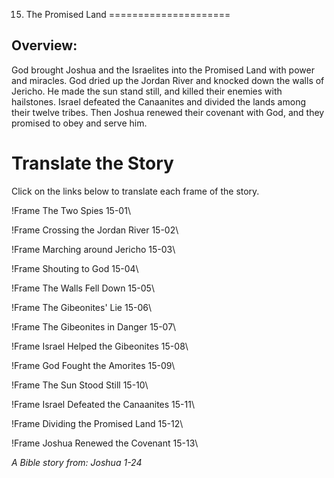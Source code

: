 15. The Promised Land
=====================

Overview:
---------

God brought Joshua and the Israelites into the Promised Land with power
and miracles. God dried up the Jordan River and knocked down the walls
of Jericho. He made the sun stand still, and killed their enemies with
hailstones. Israel defeated the Canaanites and divided the lands among
their twelve tribes. Then Joshua renewed their covenant with God, and
they promised to obey and serve him.

Translate the Story
===================

Click on the links below to translate each frame of the story.

!Frame
 The Two Spies 15-01\

!Frame
 Crossing the Jordan River 15-02\

!Frame
 Marching around Jericho 15-03\

!Frame
 Shouting to God 15-04\

!Frame
 The Walls Fell Down 15-05\

!Frame
 The Gibeonites' Lie 15-06\

!Frame
 The Gibeonites in Danger 15-07\

!Frame
 Israel Helped the Gibeonites 15-08\

!Frame
 God Fought the Amorites 15-09\

!Frame
 The Sun Stood Still 15-10\

!Frame
 Israel Defeated the Canaanites 15-11\

!Frame
 Dividing the Promised Land 15-12\

!Frame
 Joshua Renewed the Covenant 15-13\

*A Bible story from: Joshua 1-24*


